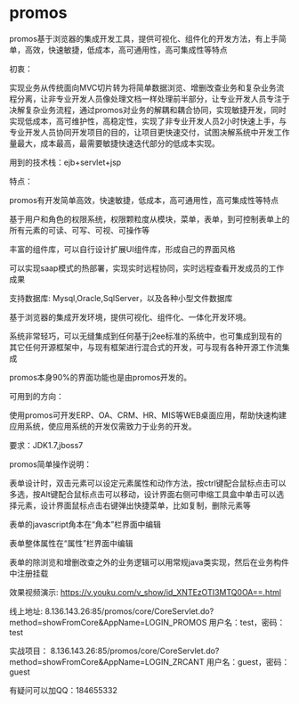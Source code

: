 # promos
promos基于浏览器的集成开发工具，提供可视化、组件化的开发方法，有上手简单，高效，快速敏捷，低成本，高可通用性，高可集成性等特点


初衷：

实现业务从传统面向MVC切片转为将简单数据浏览、增删改查业务和复杂业务流程分离，让非专业开发人员像处理文档一样处理前半部分，让专业开发人员专注于决解复杂业务流程，通过promos对业务的解耦和耦合协同，实现敏捷开发，同时实现低成本，高可维护性，高稳定性，实现了非专业开发人员2小时快速上手，与专业开发人员协同开发项目的目的，让项目更快速交付，试图决解系统中开发工作量最大，成本最高，最需要敏捷快速迭代部分的低成本实现。

用到的技术栈：ejb+servlet+jsp


特点：

promos有开发简单高效，快速敏捷，低成本，高可通用性，高可集成性等特点

基于用户和角色的权限系统，权限颗粒度从模块，菜单，表单，到可控制表单上的所有元素的可读、可写、可视、可操作等

丰富的组件库，可以自行设计扩展UI组件库，形成自己的界面风格

可以实现saap模式的热部署，实现实时远程协同，实时远程查看开发成员的工作成果


支持数据库: Mysql,Oracle,SqlServer，以及各种小型文件数据库


基于浏览器的集成开发环境，提供可视化、组件化、一体化开发环境。

系统非常轻巧，可以无缝集成到任何基于j2ee标准的系统中，也可集成到现有的其它任何开源框架中，与现有框架进行混合式的开发，可与现有各种开源工作流集成

promos本身90%的界面功能也是由promos开发的。


可用到的方向：

使用promos可开发ERP、OA、CRM、HR、MIS等WEB桌面应用，帮助快速构建应用系统，使应用系统的开发仅需致力于业务的开发。


要求：JDK1.7,jboss7


promos简单操作说明：

表单设计时，双击元素可以设定元素属性和动作方法，按ctrl键配合鼠标点击可以多选，按Alt键配合鼠标点击可以移动，设计界面右侧可申缩工具盒中单击可以选择元素，设计界面鼠标点击右键弹出快捷菜单，比如复制，删除元素等

表单的javascript角本在“角本”栏界面中编辑

表单整体属性在“属性”栏界面中编辑

表单的除浏览和增删改查之外的业务逻辑可以用常规java类实现，然后在业务构件中注册挂载


效果视频演示:
https://v.youku.com/v_show/id_XNTEzOTI3MTQ0OA==.html

线上地址:
8.136.143.26:85/promos/core/CoreServlet.do?method=showFromCore&AppName=LOGIN_PROMOS
用户名：test，密码：test

实战项目：
8.136.143.26:85/promos/core/CoreServlet.do?method=showFromCore&AppName=LOGIN_ZRCANT
用户名：guest，密码：guest


有疑问可以加QQ：184655332
